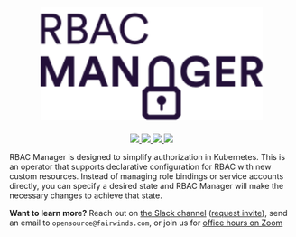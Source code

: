 <div align="center">
    <img src="/img/rbac-manager-logo.svg" height="200" alt="RBAC Manager" style="padding-bottom: 20px" />
    <br>
    <a href="https://join.slack.com/t/fairwindscommunity/shared_invite/zt-e3c6vj4l-3lIH6dvKqzWII5fSSFDi1g">
      <img src="https://img.shields.io/static/v1?label=Slack&message=Join+our+Community&color=4a154b&logo=slack">
    </a>
    <a href="https://github.com/schlapzz/rbac-manager/releases">
        <img src="https://img.shields.io/github/v/release/FairwindsOps/rbac-manager">
    </a>
    <a href="https://goreportcard.com/report/github.com/schlapzz/rbac-manager">
        <img src="https://goreportcard.com/badge/github.com/schlapzz/rbac-manager">
    </a>
    <a href="https://insights.fairwinds.com/gh/FairwindsOps/rbac-manager">
      <img src="https://insights.fairwinds.com/v0/gh/FairwindsOps/polaris/badge.svg">
    </a>
</div>

RBAC Manager is designed to simplify authorization in Kubernetes. This is an operator that supports declarative configuration for RBAC with new custom resources. Instead of managing role bindings or service accounts directly, you can specify a desired state and RBAC Manager will make the necessary changes to achieve that state.

**Want to learn more?** Reach out on [the Slack channel](https://fairwindscommunity.slack.com/messages/rbac-manager) ([request invite](https://join.slack.com/t/fairwindscommunity/shared_invite/zt-e3c6vj4l-3lIH6dvKqzWII5fSSFDi1g)), send an email to `opensource@fairwinds.com`, or join us for [office hours on Zoom](https://fairwindscommunity.slack.com/messages/office-hours)

